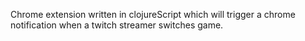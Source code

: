 Chrome extension written in clojureScript which will trigger a chrome notification when a twitch streamer switches game.